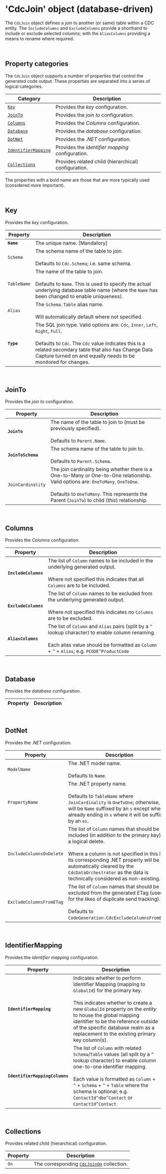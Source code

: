 # 'CdcJoin' object (database-driven)

The `CdcJoin` object defines a join to another (or same) table within a CDC entity.  The `IncludeColumns` and `ExcludeColumns` provide a shorthand to include or exclude selected columns; with the `AliasColumns` providing a means to rename where required.

<br/>

## Property categories
The `CdcJoin` object supports a number of properties that control the generated code output. These properties are separated into a series of logical categories.

Category | Description
-|-
[`Key`](#Key) | Provides the _key_ configuration.
[`JoinTo`](#JoinTo) | Provides the _join to_ configuration.
[`Columns`](#Columns) | Provides the _Columns_ configuration.
[`Database`](#Database) | Provides the _database_ configuration.
[`DotNet`](#DotNet) | Provides the _.NET_ configuration.
[`IdentifierMapping`](#IdentifierMapping) | Provides the _identifier mapping_ configuration.
[`Collections`](#Collections) | Provides related child (hierarchical) configuration.

The properties with a bold name are those that are more typically used (considered more important).

<br/>

## Key
Provides the _key_ configuration.

Property | Description
-|-
**`Name`** | The unique name. [Mandatory]
`Schema` | The schema name of the table to join.<br/><br/>Defaults to `Cdc.Schema`; i.e. same schema.
`TableName` | The name of the table to join.<br/><br/>Defaults to `Name`. This is used to specify the actual underlying database table name (where the `Name` has been changed to enable uniqueness).
`Alias` | The `Schema.Table` alias name.<br/><br/>Will automatically default where not specified.
**`Type`** | The SQL join type. Valid options are: `Cdc`, `Inner`, `Left`, `Right`, `Full`.<br/><br/>Defaults to `Cdc`. The `Cdc` value indicates this is a related secondary table that also has Change Data Capture turned on and equally needs to be monitored for changes.

<br/>

## JoinTo
Provides the _join to_ configuration.

Property | Description
-|-
**`JoinTo`** | The name of the table to join to (must be previously specified).<br/><br/>Defaults to `Parent.Name`.
**`JoinToSchema`** | The schema name of the table to join to.<br/><br/>Defaults to `Parent.Schema`.
`JoinCardinality` | The join cardinality being whether there is a One-to-Many or One-to-One relationship. Valid options are: `OneToMany`, `OneToOne`.<br/><br/>Defaults to `OneToMany`. This represents the Parent (`JoinTo`) to child (_this_) relationship.

<br/>

## Columns
Provides the _Columns_ configuration.

Property | Description
-|-
**`IncludeColumns`** | The list of `Column` names to be included in the underlying generated output.<br/><br/>Where not specified this indicates that all `Columns` are to be included.
**`ExcludeColumns`** | The list of `Column` names to be excluded from the underlying generated output.<br/><br/>Where not specified this indicates no `Columns` are to be excluded.
**`AliasColumns`** | The list of `Column` and `Alias` pairs (split by a `^` lookup character) to enable column renaming.<br/><br/>Each alias value should be formatted as `Column` + `^` + `Alias`; e.g. `PCODE^ProductCode`

<br/>

## Database
Provides the _database_ configuration.

Property | Description
-|-

<br/>

## DotNet
Provides the _.NET_ configuration.

Property | Description
-|-
`ModelName` | The .NET model name.<br/><br/>Defaults to `Name`.
`PropertyName` | The .NET property name.<br/><br/>Defaults to `TableName` where `JoinCardinality` is `OneToOne`; otherwise, it will be `Name` suffixed by an `s` except when already ending in `s` where it will be suffixed by an `es`.
`IncludeColumnsOnDelete` | The list of `Column` names that should be included (in addition to the primary key) for a logical delete.<br/><br/>Where a column is not specified in this list its corresponding .NET property will be automatically cleared by the `CdcDataOrchestrator` as the data is technically considered as non-existing.
`ExcludeColumnsFromETag` | The list of `Column` names that should be excluded from the generated ETag (used for the likes of duplicate send tracking).<br/><br/>Defaults to `CodeGeneration.CdcExcludeColumnsFromETag`.

<br/>

## IdentifierMapping
Provides the _identifier mapping_ configuration.

Property | Description
-|-
**`IdentifierMapping`** | Indicates whether to perform Identifier Mapping (mapping to `GlobalId`) for the primary key.<br/><br/>This indicates whether to create a new `GlobalId` property on the _entity_ to house the global mapping identifier to be the reference outside of the specific database realm as a replacement to the existing primary key column(s).
**`IdentifierMappingColumns`** | The list of `Column` with related `Schema`/`Table` values (all split by a `^` lookup character) to enable column one-to-one identifier mapping.<br/><br/>Each value is formatted as `Column` + `^` + `Schema` + `^` + `Table` where the schema is optional; e.g. `ContactId^dbo^Contact` or `ContactId^Contact`.

<br/>

## Collections
Provides related child (hierarchical) configuration.

Property | Description
-|-
`On` | The corresponding [`CdcJoinOn`](Database-CdcJoinOn-Config-Xml.md) collection.

